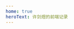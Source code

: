 ```yaml
---
home: true
heroText: 许剑煜的前端记录
---
```


<header class="hero">
<!-- <img src="https://api.ixiaowai.cn/mcapi/mcapi.php" alt="hero"> -->
<type/>
</header>
